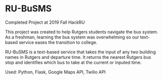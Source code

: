 # RU-BuSMS
Completed Project at 2019 Fall HackRU

This project was created to help Rutgers students navigate the bus system.
As a freshman, learning the bus system was overwhelming so our text-based service eases the transition to college.

RU-BuSMS is a text-based service that takes the input of any two building names in Rutgers and departure time. 
It returns the nearest Rutgers bus stop and identifies which bus to take at the current or inputed time.

Used: Python, Flask, Google Maps API, Twilio API
